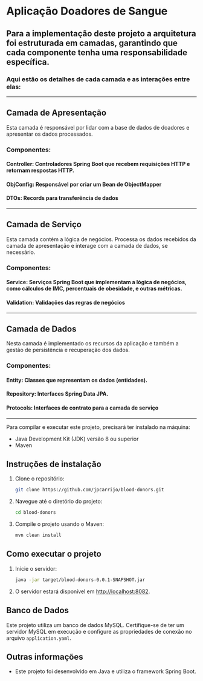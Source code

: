 # Aplicação Doadores de Sangue

## Para a implementação deste projeto a arquitetura foi estruturada em camadas, garantindo que cada componente tenha uma responsabilidade específica.

### Aqui estão os detalhes de cada camada e as interações entre elas:
***
## Camada de Apresentação
Esta camada é responsável por lidar com a base de dados de doadores e apresentar os dados processados.
### Componentes:
#### Controller: Controladores Spring Boot que recebem requisições HTTP e retornam respostas HTTP.
#### ObjConfig: Responsável por criar um Bean de ObjectMapper
#### DTOs: Records para transferência de dados
***
## Camada de Serviço
Esta camada contém a lógica de negócios. Processa os dados recebidos da camada de apresentação e interage com a camada de dados, se necessário.
### Componentes:
#### Service: Serviços Spring Boot que implementam a lógica de negócios, como cálculos de IMC, percentuais de obesidade, e outras métricas.
#### Validation: Validações das regras de negócios
***
## Camada de Dados
Nesta camada é implementado os recursos da aplicação e também a gestão de persistência e recuperação dos dados.
### Componentes:
#### Entity: Classes que representam os dados (entidades).
#### Repository: Interfaces Spring Data JPA.
#### Protocols: Interfaces de contrato para a camada de serviço

***  
Para compilar e executar este projeto, precisará ter instalado na máquina:
- Java Development Kit (JDK) versão 8 ou superior
- Maven

## Instruções de instalação

1. Clone o repositório:
    ```sh
    git clone https://github.com/jpcarrijo/blood-donors.git
    ```

2. Navegue até o diretório do projeto:
    ```sh
    cd blood-donors
    ```

3. Compile o projeto usando o Maven:
    ```sh
    mvn clean install
    ```

## Como executar o projeto

1. Inicie o servidor:
    ```sh
    java -jar target/blood-donors-0.0.1-SNAPSHOT.jar
    ```

2. O servidor estará disponível em [http://localhost:8082](http://localhost:8082).

## Banco de Dados

Este projeto utiliza um banco de dados MySQL. Certifique-se de ter um servidor MySQL em execução e configure as propriedades de conexão no arquivo `application.yaml`.

## Outras informações

- Este projeto foi desenvolvido em Java e utiliza o framework Spring Boot.